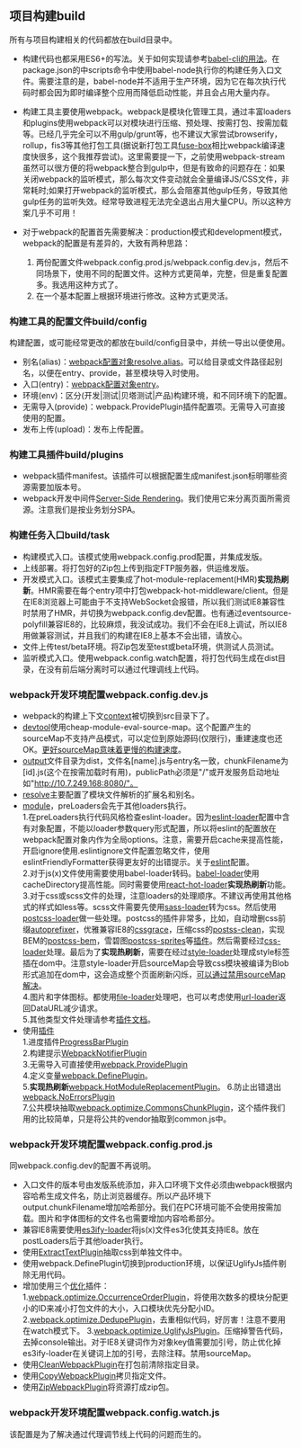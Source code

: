 ## 项目构建build
所有与项目构建相关的代码都放在build目录中。

* 构建代码也都采用ES6+的写法。关于如何实现请参考[babel-cli的用法](http://babeljs.io/docs/usage/cli/)。在package.json的中scripts命令中使用babel-node执行你的构建任务入口文件。需要注意的是，babel-node并不适用于生产环境，因为它在每次执行代码时都会因为即时编译整个应用而降低启动性能，并且会占用大量内存。

* 构建工具主要使用webpack。webpack是模块化管理工具，通过丰富loaders和plugins使用webpack可以对模块进行压缩、预处理、按需打包、按需加载等。已经几乎完全可以不用gulp/grunt等，也不建议大家尝试browserify，rollup，fis3等其他打包工具(据说新打包工具[fuse-box](http://fuse-box.org/)相比webpack编译速度快很多，这个我推荐尝试)。这里需要提一下，之前使用webpack-stream虽然可以很方便的将webpack整合到gulp中，但是有致命的问题存在：如果关闭webpack的监听模式，那么每次文件变动就会全量编译JS/CSS文件，非常耗时;如果打开webpack的监听模式，那么会阻塞其他gulp任务，导致其他gulp任务的监听失效。经常导致进程无法完全退出占用大量CPU。所以这种方案几乎不可用！

* 对于webpack的配置首先需要解决：production模式和development模式，webpack的配置是有差异的，大致有两种思路：
	1. 两份配置文件webpack.config.prod.js/webpack.config.dev.js，然后不同场景下，使用不同的配置文件。这种方式更简单，完整，但是重复配置多。我选用这种方式了。  
	2. 在一个基本配置上根据环境进行修改。这种方式更灵活。

### 构建工具的配置文件build/config
构建配置，或可能经常更改的都放在build/config目录中，并统一导出以便使用。

* 别名(alias)：[webpack配置对象resolve.alias](http://webpack.github.io/docs/configuration.html#resolve-alias)。可以给目录或文件路径起别名，以便在entry、provide，甚至模块导入时使用。
* 入口(entry)：[webpack配置对象entry](http://webpack.github.io/docs/configuration.html#entry)。
* 环境(env)：区分(开发|测试|贝塔测试|产品)构建环境，和不同环境下的配置。
* 无需导入(provide)：webpack.ProvidePlugin插件配置项。无需导入可直接使用的配置。
* 发布上传(upload)：发布上传配置。

### 构建工具插件build/plugins

* webpack插件manifest。该插件可以根据配置生成manifest.json标明哪些资源需要加版本号。
* webpack开发中间件[Server-Side Rendering](https://github.com/webpack/webpack-dev-middleware#server-side-rendering)。我们使用它来分离页面所需资源。注意我们是按业务划分SPA。

### 构建任务入口build/task

* 构建模式入口。该模式使用webpack.config.prod配置，并集成发版。
* 上线部署。将打包好的Zip包上传到指定FTP服务器，供运维发版。
* 开发模式入口。该模式主要集成了hot-module-replacement(HMR)**实现热刷新**。HMR需要在每个entry项中打包webpack-hot-middleware/client。但是在IE8浏览器上可能由于不支持WebSocket会报错，所以我们测试IE8兼容性时禁用了HMR，并切换为webpack.config.dev配置。也有通过eventsource-polyfill兼容IE8的，比较麻烦，我没试成功。我们不会在IE8上调试，所以IE8用做兼容测试，并且我们的构建在IE8上基本不会出错，请放心。
* 文件上传test/beta环境。将Zip包发至test或beta环境，供测试人员测试。
* 监听模式入口。使用webpack.config.watch配置，将打包代码生成在dist目录，在没有前后端分离时可以通过代理调线上代码。

### webpack开发环境配置webpack.config.dev.js

* webpack的构建上下文[context](http://webpack.github.io/docs/configuration.html#context)被切换到src目录下了。
* [devtool](http://webpack.github.io/docs/configuration.html#devtool)使用cheap-module-eval-source-map。这个配置产生的sourceMap不支持产品模式，可以定位到原始源码(仅限行)，重建速度也还OK。[更好sourceMap意味着更慢的构建速度](http://webpack.github.io/docs/build-performance.html#sourcemaps)。
* [output](http://webpack.github.io/docs/configuration.html#output)文件目录为dist，文件名[name].js与entry名一致，chunkFilename为[id].js(这个在按需加载时有用)，publicPath必须是"/"或开发服务启动地址如"http://10.7.249.168:8080/"。
* [resolve](http://webpack.github.io/docs/configuration.html#resolve)主要配置了模块文件解析的扩展名和别名。
* [module](http://webpack.github.io/docs/configuration.html#module)，preLoaders会先于其他loaders执行。  
	1.在preLoaders执行代码风格检查eslint-loader。因为[eslint-loader](https://github.com/MoOx/eslint-loader/tree/1.6.1)配置中含有对象配置，不能以loader参数query形式配置，所以将eslint的配置放在webpack配置对象内作为全局options。注意，需要开启cache来提高性能，开启ignore使用.eslintignore文件配置忽略文件，使用eslintFriendlyFormatter获得更友好的出错提示。关于[eslint](http://eslint.cn/)配置。  
	2.对于js(x)文件使用需要使用babel-loader转码。[babel-loader](https://github.com/babel/babel-loader/tree/v6.4.1)使用cacheDirectory提高性能。同时需要使用[react-hot-loader](https://github.com/gaearon/react-hot-loader/tree/v1.3.1)**实现热刷新**功能。    
	3.对于css或scss文件的处理，注意loaders的处理顺序。不建议再使用其他格式的样式如less等。scss文件需要先使用[sass-loader](https://github.com/webpack-contrib/sass-loader/tree/v4.1.1)转为css。然后使用[postcss-loader](https://github.com/postcss/postcss-loader)做一些处理。postcss的插件非常多，比如，自动增删css前缀[autoprefixer](https://github.com/postcss/autoprefixer)，优雅兼容IE8的[cssgrace](https://github.com/cssdream/cssgrace)，压缩css的[postss-clean](https://github.com/leodido/postcss-clean)，实现BEM的[postcss-bem](https://github.com/kezzbracey/postcss-bem)，雪碧图[postcss-sprites](https://github.com/2createStudio/postcss-sprites)等[插件](http://postcss.parts/)。然后需要经过[css-loader](https://github.com/webpack-contrib/css-loader/tree/v0.26.1)处理。最后为了**实现热刷新**，需要在经过[style-loader](https://github.com/webpack-contrib/style-loader/tree/master)处理成style标签插在dom中。注意style-loader开启sourceMap会导致css模块被编译为Blob形式追加在dom中，这会造成整个页面刷新闪烁，[可以通过禁用sourceMap解决](https://github.com/webpack-contrib/style-loader/tree/master#recommended-configuration)。  
	4.图片和字体图标。都使用[file-loader](https://github.com/webpack-contrib/file-loader)处理吧，也可以考虑使用[url-loader](https://github.com/webpack-contrib/url-loader)返回DataURL减少请求。  
	5.其他类型文件处理请参考[插件文档](http://webpack.github.io/docs/list-of-plugins.html)。
* 使用[插件](http://webpack.github.io/docs/configuration.html#plugins)  
	1.进度插件[ProgressBarPlugin](https://github.com/clessg/progress-bar-webpack-plugin)  
	2.构建提示[WebpackNotifierPlugin](https://github.com/RoccoC/webpack-build-notifier)  
	3.无需导入可直接使用[webpack.ProvidePlugin](http://webpack.github.io/docs/list-of-plugins.html#provideplugin)  
	4.定义变量[webpack.DefinePlugin](http://webpack.github.io/docs/list-of-plugins.html#defineplugin)。  
	5.**实现热刷新**[webpack.HotModuleReplacementPlugin](https://github.com/glenjamin/webpack-hot-middleware)。
	6.防止出错退出[webpack.NoErrorsPlugin](http://webpack.github.io/docs/list-of-plugins.html#noerrorsplugin)  
	7.公共模块抽取[webpack.optimize.CommonsChunkPlugin](http://webpack.github.io/docs/list-of-plugins.html#commonschunkplugin)，这个插件我们用的比较简单，只是将公共的vendor抽取到common.js中。 

### webpack开发环境配置webpack.config.prod.js

同webpack.config.dev的配置不再说明。

* 入口文件的版本号由发版系统添加，非入口环境下文件必须由webpack根据内容哈希生成文件名，防止浏览器缓存。所以产品环境下output.chunkFilename增加哈希部分。我们在PC环境可能不会使用按需加载。图片和字体图标的文件名也需要增加内容哈希部分。
* 兼容IE8需要使用[es3ify-loader](https://github.com/sorrycc/es3ify-loader)将js(x)文件es3化使其支持IE8。放在postLoaders后于其他loader执行。
* 使用[ExtractTextPlugin](https://github.com/webpack-contrib/extract-text-webpack-plugin/blob/webpack-1/README.md)抽取css到单独文件中。
* 使用webpack.DefinePlugin切换到production环境，以保证UglifyJs插件剔除无用代码。
* 增加使用三个[优化](http://webpack.github.io/docs/optimization.html)插件：  
	1.[webpack.optimize.OccurrenceOrderPlugin](http://webpack.github.io/docs/optimization.html#minimize)，将使用次数多的模块分配更小的ID来减小打包文件的大小，入口模块优先分配小ID。
	2.[webpack.optimize.DedupePlugin](http://webpack.github.io/docs/optimization.html#deduplication)，去重相似代码，好厉害！注意不要用在watch模式下。
	3.[webpack.optimize.UglifyJsPlugin](https://github.com/mishoo/UglifyJS2/blob/master/README.md)。压缩掉警告代码，去掉console输出。对于IE8关键词作为对象key值需要加引号，防止优化掉es3ify-loader在关键词上加的引号，去除注释。禁用sourceMap。
* 使用[CleanWebpackPlugin](https://github.com/johnagan/clean-webpack-plugin)在打包前清除指定目录。
* 使用[CopyWebpackPlugin](https://github.com/kevlened/copy-webpack-plugin)拷贝指定文件。
* 使用[ZipWebpackPlugin](https://github.com/erikdesjardins/zip-webpack-plugin)将资源打成zip包。

### webpack开发环境配置webpack.config.watch.js

该配置是为了解决通过代理调节线上代码的问题而生的。


